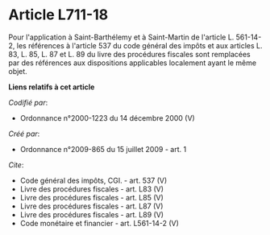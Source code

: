 # Article L711-18

Pour l'application à Saint-Barthélemy et à Saint-Martin de l'article L. 561-14-2, les références à l'article 537 du code
général des impôts et aux articles L. 83, L. 85, L. 87 et L. 89 du livre des procédures fiscales sont remplacées par des
références aux dispositions applicables localement ayant le même objet.

**Liens relatifs à cet article**

_Codifié par_:

  - Ordonnance n°2000-1223 du 14 décembre 2000 (V)

_Créé par_:

  - Ordonnance n°2009-865 du 15 juillet 2009 - art. 1

_Cite_:

  - Code général des impôts, CGI. - art. 537 (V)
  - Livre des procédures fiscales - art. L83 (V)
  - Livre des procédures fiscales - art. L85 (V)
  - Livre des procédures fiscales - art. L87 (V)
  - Livre des procédures fiscales - art. L89 (V)
  - Code monétaire et financier - art. L561-14-2 (V)
